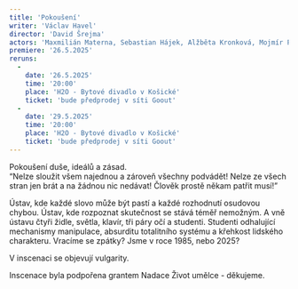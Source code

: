 ```yaml
---
title: 'Pokoušení'
writer: 'Václav Havel'
director: 'David Šrejma'
actors: 'Maxmilián Materna, Sebastian Hájek, Alžběta Kronková, Mojmír Pěnička, Mia Homečková, Natálie Kalista, Rozálie Košařová a Vojtěch Šimek'
premiere: '26.5.2025'
reruns:
  -  
    date: '26.5.2025'
    time: '20:00'
    place: 'H2O - Bytové divadlo v Košické'
    ticket: 'bude předprodej v síti Goout'
  -
    date: '29.5.2025'
    time: '20:00'
    place: 'H2O - Bytové divadlo v Košické'
    ticket: 'bude předprodej v síti Goout'
---
```

Pokoušení duše, ideálů a zásad.  
“Nelze sloužit všem najednou a zároveň všechny podvádět! Nelze ze všech stran jen brát a na žádnou nic nedávat! Člověk prostě někam patřit musí!”  

Ústav, kde každé slovo může být pastí a každé rozhodnutí osudovou chybou. Ústav, kde rozpoznat skutečnost se stává téměř nemožným. A vně ústavu čtyři židle, světla, klavír, tři páry očí a studenti. Studenti odhalující mechanismy manipulace, absurditu totalitního systému a křehkost lidského charakteru. Vracíme se zpátky? Jsme v roce 1985, nebo 2025? 

V inscenaci se objevují vulgarity.

Inscenace byla podpořena grantem Nadace Život umělce - děkujeme.
